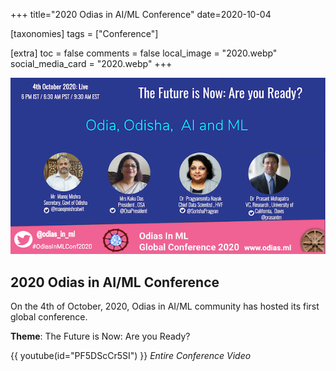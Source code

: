 +++
title="2020 Odias in AI/ML Conference"
date=2020-10-04

[taxonomies]
tags = ["Conference"]

[extra]
toc = false
comments = false
local_image = "2020.webp"
social_media_card = "2020.webp"
+++

![Odias in AI/ML Conference 2020](2020.webp)

## 2020 Odias in AI/ML Conference

On the 4th of October, 2020, Odias in AI/ML community has hosted its first global conference.

**Theme**: The Future is Now: Are you Ready?

{{ youtube(id="PF5DScCr5SI") }}
_Entire Conference Video_

